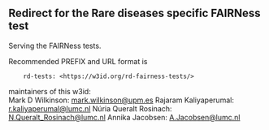 ## Redirect for the Rare diseases specific FAIRNess test 

Serving the FAIRNess tests.  

Recommended PREFIX and URL format is 

        rd-tests: <https://w3id.org/rd-fairness-tests/>

maintainers of this w3id:  
     Mark D Wilkinson:  mark.wilkinson@upm.es
     Rajaram Kaliyaperumal: r.kaliyaperumal@lumc.nl
     Núria Queralt Rosinach: N.Queralt_Rosinach@lumc.nl
     Annika Jacobsen: A.Jacobsen@lumc.nl 
